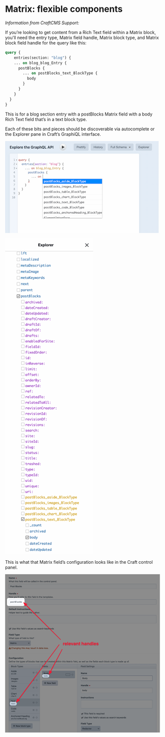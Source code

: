 # Matrix: flexible components

_Information from CraftCMS Support:_

If you’re looking to get content from a Rich Text field within a Matrix block, you'll need the entry type, Matrix field
handle, Matrix block type, and Matrix block field handle for the query like this:

```graphql
query {
    entries(section: "blog") {
    ... on blog_blog_Entry {
      postBlocks {
        ... on postBlocks_text_BlockType {
          body
        }
      }
    }
  }
}
```

This is for a blog section entry with a postBlocks Matrix field with a body Rich Text field that’s in a text block type.

Each of these bits and pieces should be discoverable via autocomplete or the Explorer pane in Craft’s GraphiQL interface.

![Example of autocompleting GraphQL via the GraphQLi explorer](../images/matrix-graphql.png)

![Example of autocompleting field names GraphQL via the GraphQLi explorer](../images/matrix-graphql-explorer.png)

This is what that Matrix field’s configuration looks like in the Craft control panel.

![Example of matrix field configuration in Craft CMS](../images/matrix-craft-cms.png)